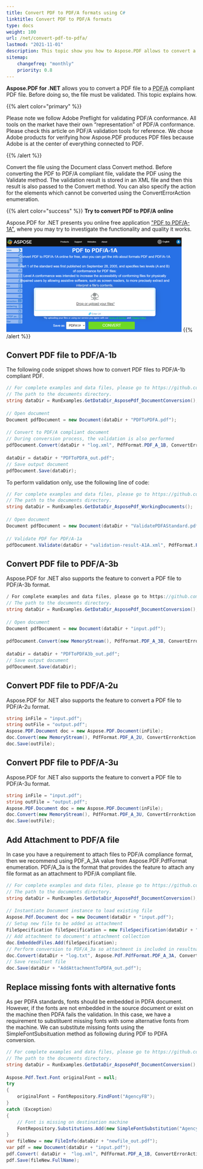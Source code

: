 ```yaml
---
title: Convert PDF to PDF/A formats using C#
linktitle: Convert PDF to PDF/A formats
type: docs
weight: 100
url: /net/convert-pdf-to-pdfa/
lastmod: "2021-11-01"
description: This topic show you how to Aspose.PDF allows to convert a PDF file to a PDF/A compliant PDF file. 
sitemap:
    changefreq: "monthly"
    priority: 0.8
---
```


**Aspose.PDF for .NET** allows you to convert a PDF file to a <abbr title="Portable Document Format / A">PDF/A</abbr> compliant PDF file. Before doing so, the file must be validated. This topic explains how.

{{% alert color="primary" %}}

Please note we follow Adobe Preflight for validating PDF/A conformance. All tools on the market have their own “representation” of PDF/A conformance. Please check this article on PDF/A validation tools for reference. We chose Adobe products for verifying how Aspose.PDF produces PDF files because Adobe is at the center of everything connected to PDF.

{{% /alert %}}

Convert the file using the Document class Convert method. Before converting the PDF to PDF/A compliant file, validate the PDF using the Validate method. The validation result is stored in an XML file and then this result is also passed to the Convert method. You can also specify the action for the elements which cannot be converted using the ConvertErrorAction enumeration.

{{% alert color="success" %}}
**Try to convert PDF to PDF/A online**

Aspose.PDF for .NET presents you online free application ["PDF to PDF/A-1A"](https://products.aspose.app/pdf/conversion/pdf-to-pdfa1a), where you may try to investigate the functionality and quality it works.

[![Aspose.PDF Convertion PDF to PDF/A with Free App](pdf_to_pdfa.png)](https://products.aspose.app/pdf/conversion/pdf-to-pdfa1a)
{{% /alert %}}


## Convert PDF file to PDF/A-1b

The following code snippet shows how to convert PDF files to PDF/A-1b compliant PDF.

```csharp
// For complete examples and data files, please go to https://github.com/aspose-pdf/Aspose.PDF-for-.NET
// The path to the documents directory.
string dataDir = RunExamples.GetDataDir_AsposePdf_DocumentConversion();

// Open document
Document pdfDocument = new Document(dataDir + "PDFToPDFA.pdf");
           
// Convert to PDF/A compliant document
// During conversion process, the validation is also performed
pdfDocument.Convert(dataDir + "log.xml", PdfFormat.PDF_A_1B, ConvertErrorAction.Delete);

dataDir = dataDir + "PDFToPDFA_out.pdf";
// Save output document
pdfDocument.Save(dataDir);
```

To perform validation only, use the following line of code:

```csharp
// For complete examples and data files, please go to https://github.com/aspose-pdf/Aspose.PDF-for-.NET
// The path to the documents directory.
string dataDir = RunExamples.GetDataDir_AsposePdf_WorkingDocuments();

// Open document
Document pdfDocument = new Document(dataDir + "ValidatePDFAStandard.pdf");

// Validate PDF for PDF/A-1a
pdfDocument.Validate(dataDir + "validation-result-A1A.xml", PdfFormat.PDF_A_1B);
```

## Convert PDF file to PDF/A-3b

Aspose.PDF for .NET also supports the feature to convert a PDF file to PDF/A-3b format.

```csharp
/ For complete examples and data files, please go to https://github.com/aspose-pdf/Aspose.PDF-for-.NET
// The path to the documents directory.
string dataDir = RunExamples.GetDataDir_AsposePdf_DocumentConversion();

// Open document
Document pdfDocument = new Document(dataDir + "input.pdf");           
           
pdfDocument.Convert(new MemoryStream(), PdfFormat.PDF_A_3B, ConvertErrorAction.Delete);

dataDir = dataDir + "PDFToPDFA3b_out.pdf";
// Save output document
pdfDocument.Save(dataDir);
```

## Convert PDF file to PDF/A-2u

Aspose.PDF for .NET also supports the feature to convert a PDF file to PDF/A-2u format.

```csharp
string inFile = "input.pdf";
string outFile = "output.pdf";
Aspose.PDF.Document doc = new Aspose.PDF.Document(inFile);
doc.Convert(new MemoryStream(), PdfFormat.PDF_A_2U, ConvertErrorAction.Delete);
doc.Save(outFile);
```

## Convert PDF file to PDF/A-3u

Aspose.PDF for .NET also supports the feature to convert a PDF file to PDF/A-3u format.

```csharp
string inFile = "input.pdf";
string outFile = "output.pdf";
Aspose.PDF.Document doc = new Aspose.PDF.Document(inFile);
doc.Convert(new MemoryStream(), PdfFormat.PDF_A_3U, ConvertErrorAction.Delete);
doc.Save(outFile);
```

## Add Attachment to PDF/A file

In case you have a requirement to attach files to PDF/A compliance format, then we recommend using PDF_A_3A value from Aspose.PDF.PdfFormat enumeration.
PDF/A_3a is the format that provides the feature to attach any file format as an attachment to PDF/A compliant file.

```csharp
// For complete examples and data files, please go to https://github.com/aspose-pdf/Aspose.PDF-for-.NET
// The path to the documents directory.
string dataDir = RunExamples.GetDataDir_AsposePdf_DocumentConversion();

// Instantiate Document instance to load existing file
Aspose.Pdf.Document doc = new Document(dataDir + "input.pdf");
// Setup new file to be added as attachment
FileSpecification fileSpecification = new FileSpecification(dataDir + "aspose-logo.jpg", "Large Image file");
// Add attachment to document's attachment collection
doc.EmbeddedFiles.Add(fileSpecification);
// Perform conversion to PDF/A_3a so attachment is included in resultnat file
doc.Convert(dataDir + "log.txt", Aspose.Pdf.PdfFormat.PDF_A_3A, ConvertErrorAction.Delete);
// Save resultant file
doc.Save(dataDir + "AddAttachmentToPDFA_out.pdf");
```

## Replace missing fonts with alternative fonts

As per PDFA standards, fonts should be embedded in PDFA document. However, if the fonts are not embedded in the source document or exist on the machine then PDFA fails the validation. In this case, we have a requirement to substituent missing fonts with some alternative fonts from the machine. We can substitute missing fonts using the SimpleFontSubsituation method as following during PDF to PDFA conversion.

```csharp
// For complete examples and data files, please go to https://github.com/aspose-pdf/Aspose.PDF-for-.NET
// The path to the documents directory.
string dataDir = RunExamples.GetDataDir_AsposePdf_DocumentConversion();

Aspose.Pdf.Text.Font originalFont = null;
try
{
    originalFont = FontRepository.FindFont("AgencyFB");
}
catch (Exception)
{
    // Font is missing on destination machine
    FontRepository.Substitutions.Add(new SimpleFontSubstitution("AgencyFB", "Arial"));
}
var fileNew = new FileInfo(dataDir + "newfile_out.pdf");
var pdf = new Document(dataDir + "input.pdf");
pdf.Convert( dataDir +  "log.xml", PdfFormat.PDF_A_1B, ConvertErrorAction.Delete);
pdf.Save(fileNew.FullName);
```

